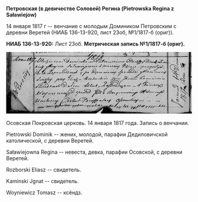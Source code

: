 **Петровская (в девичестве Соловей) Регина (Pietrowska Regina z
Sаłаwiejow)**

14 января 1817 г -- венчание с молодым Домиником Петровским с деревни
Веретей (НИАБ 136-13-920, лист 23об, №1/1817-б (ориг)).

**НИАБ 136-13-920:** Лист 23об. **Метрическая запись №1/1817-б (ориг).**

![](./media/c5f3b5441b71c0434554300bd9073d7030dea93f.png)

Осовская Покровская церковь. 14 января 1817 года. Запись о венчании.

Pietrowski Dominik -- жених, молодой, парафии Дедиловичской
католической, с деревни Веретей.

Saławiejowna Regina -- невеста, девка, парафии Осовской, с деревни
Веретей.

Rozborski Eliasz -- свидетель.

Kaminski Jgnat -- свидетель.

Woyniewicz Tomasz -- ксёндз.
